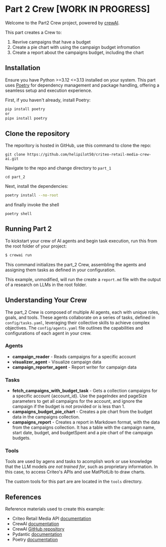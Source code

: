 # Part 2 Crew [WORK IN PROGRESS]

Welcome to the Part2 Crew project, powered by [crewAI](https://crewai.com).

This part creates a Crew to:

1. Revrive campaigns that have a budget
2. Create a pie chart with using the campaign budget infromation
3. Create a report about the campaigns budget, including the chart

## Installation

Ensure you have Python >=3.12 <=3.13 installed on your system. This part uses [Poetry](https://python-poetry.org/) for dependency management and package handling, offering a seamless setup and execution experience.

First, if you haven't already, install Poetry:

```bash
pip install poetry
or
pipx install poetry
```

## Clone the repository

The reporitory is hosted in GitHub, use this command to clone the repo:

```
git clone https://github.com/helipilot50/criteo-retail-media-crew-ai.git
```

Navigate to the repo and change directory to `part_1`

```
cd part_2
```

Next, install the dependencies:

```bash
poetry install --no-root
```

and finally invoke the shell

```
poetry shell
```

## Running Part 2

To kickstart your crew of AI agents and begin task execution, run this from the root folder of your project:

```bash
$ crewai run
```

This command initializes the part_2 Crew, assembling the agents and assigning them tasks as defined in your configuration.

This example, unmodified, will run the create a `report.md` file with the output of a research on LLMs in the root folder.

## Understanding Your Crew

The part_2 Crew is composed of multiple AI agents, each with unique roles, goals, and tools. These agents collaborate on a series of tasks, defined in `config/tasks.yaml`, leveraging their collective skills to achieve complex objectives. The `config/agents.yaml` file outlines the capabilities and configurations of each agent in your crew.

### Agents

- **campaign_reader** - Reads campaigns for a specific account
- **visualizer_agent** - Visualize campaign data
- **campaign_reporter_agent** - Report writer for campaign data

### Tasks

- **fetch_campaigns_with_budget_task** - Gets a collection campaigns for a specific account {account_id}.
  Use the pageIndex and pageSize parameters to get all campaigns for the account, and ignore the campaign if the budget is not provided or is less than 1.
- **campaigns_budget_pie_chart** - Creates a pie chart from the budget data in the campaigns collection.
- **campaigns_report** - Creates a report in Markdown format, with the data from the campaigns collection. It has a table with the campaign name, start date, budget, and budgetSpent and a pie chart of the campaign budgets.

### Tools

Tools are used by agens and tasks to acomplish work or use knowledge that the LLM models _are not trained for_, such as proprietary information. In this case, to access Criteo's APIs and use MatPlotLib to draw charts.

The custom tools for this part are are located in the `tools` directory.

## References

Reference materials used to create this example:

- Criteo Retail Media API [documentation](https://developers.criteo.com/retail-media/docs/welcome-to-criteo)
- CrewAI [documentation](https://docs.crewai.com)
- CrewAI [GitHub repository](https://github.com/joaomdmoura/crewai)
- Pydantic [documentation](https://docs.pydantic.dev/latest/)
- Poetry [documentation](https://python-poetry.org/docs/)
